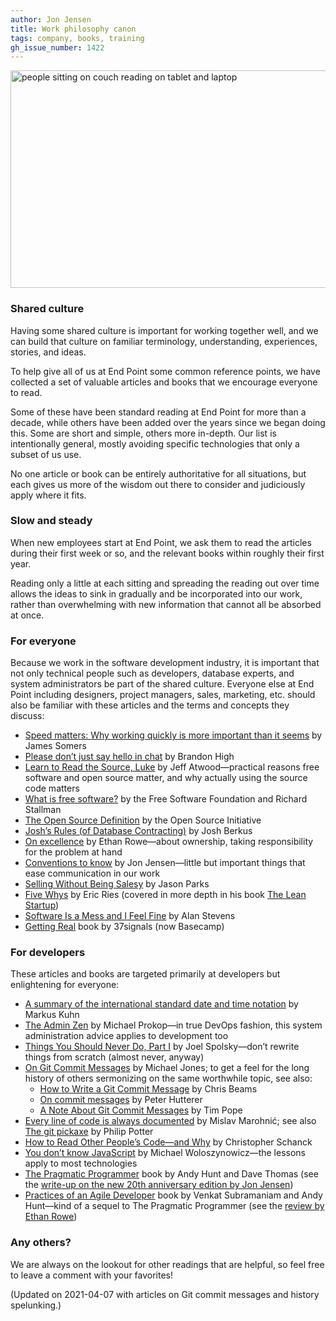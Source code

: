```yaml
---
author: Jon Jensen
title: Work philosophy canon
tags: company, books, training
gh_issue_number: 1422
---
```


<img src="/blog/2018/05/07/work-philosophy-canon/pexels-photo-306534-sm.jpeg" width="770" height="348" alt="people sitting on couch reading on tablet and laptop">

### Shared culture

Having some shared culture is important for working together well, and we can build that culture on familiar terminology, understanding, experiences, stories, and ideas.

To help give all of us at End Point some common reference points, we have collected a set of valuable articles and books that we encourage everyone to read.

Some of these have been standard reading at End Point for more than a decade, while others have been added over the years since we began doing this. Some are short and simple, others more in-depth. Our list is intentionally general, mostly avoiding specific technologies that only a subset of us use.

No one article or book can be entirely authoritative for all situations, but each gives us more of the wisdom out there to consider and judiciously apply where it fits.

### Slow and steady

When new employees start at End Point, we ask them to read the articles during their first week or so, and the relevant books within roughly their first year.

Reading only a little at each sitting and spreading the reading out over time allows the ideas to sink in gradually and be incorporated into our work, rather than overwhelming with new information that cannot all be absorbed at once.

### For everyone

Because we work in the software development industry, it is important that not only technical people such as developers, database experts, and system administrators be part of the shared culture. Everyone else at End Point including designers, project managers, sales, marketing, etc. should also be familiar with these articles and the terms and concepts they discuss:

* [Speed matters: Why working quickly is more important than it seems](https://jsomers.net/blog/speed-matters) by James Somers
* [Please don’t just say hello in chat](https://www.nohello.com/) by Brandon High
* [Learn to Read the Source, Luke](https://blog.codinghorror.com/learn-to-read-the-source-luke/) by Jeff Atwood—​practical reasons free software and open source matter, and why actually using the source code matters
* [What is free software?](https://www.gnu.org/philosophy/free-sw.html) by the Free Software Foundation and Richard Stallman
* [The Open Source Definition](https://opensource.org/osd) by the Open Source Initiative
* [Josh’s Rules (of Database Contracting)](https://it.toolbox.com/blogs/josh-berkus/joshs-rules-of-database-contracting-062707) by Josh Berkus
* [On excellence](/blog/2008/08/21/on-excellence) by Ethan Rowe—​about ownership, taking responsibility for the problem at hand
* [Conventions to know](/blog/2010/10/14/conventions) by Jon Jensen—​little but important things that ease communication in our work
* [Selling Without Being Salesy](https://thecleverconsultant.com/how-to-sell-consulting-services-without-being-salesy/) by Jason Parks
* [Five Whys](https://www.startuplessonslearned.com/2008/11/five-whys.html) by Eric Ries (covered in more depth in his book [The Lean Startup](http://theleanstartup.com/book))
* [Software Is a Mess and I Feel Fine](https://alanstevens.us/post/130828292006/softwareisamess) by Alan Stevens
* [Getting Real](https://basecamp.com/books/getting-real) book by 37signals (now Basecamp)

### For developers

These articles and books are targeted primarily at developers but enlightening for everyone:

* [A summary of the international standard date and time notation](https://www.cl.cam.ac.uk/~mgk25/iso-time.html) by Markus Kuhn
* [The Admin Zen](https://adminzen.org/) by Michael Prokop—​in true DevOps fashion, this system administration advice applies to development too
* [Things You Should Never Do, Part I](https://www.joelonsoftware.com/2000/04/06/things-you-should-never-do-part-i/) by Joel Spolsky—​don’t rewrite things from scratch (almost never, anyway)
* [On Git Commit Messages](https://github.com/michaeljones/on-commit-messages) by Michael Jones; to get a feel for the long history of others sermonizing on the same worthwhile topic, see also:
    * [How to Write a Git Commit Message](https://chris.beams.io/posts/git-commit/) by Chris Beams
    * [On commit messages](https://who-t.blogspot.com/2009/12/on-commit-messages.html) by Peter Hutterer
    * [A Note About Git Commit Messages](https://tbaggery.com/2008/04/19/a-note-about-git-commit-messages.html) by Tim Pope
* [Every line of code is always documented](https://mislav.net/2014/02/hidden-documentation/) by Mislav Marohnić; see also [The git pickaxe](http://www.philandstuff.com/2014/02/09/git-pickaxe.html) by Philip Potter
* [How to Read Other People’s Code—​and Why](https://designbygravity.wordpress.com/2009/10/23/how-to-read-other-peoples-code-and-why/) by Christopher Schanck
* [You don’t know JavaScript](https://web.archive.org/web/20190626055515/http://www.w2lessons.com/2011/04/you-dont-know-javascript.html) by Michael Woloszynowicz—​the lessons apply to most technologies
* [The Pragmatic Programmer](https://pragprog.com/titles/tpp20/) book by Andy Hunt and Dave Thomas (see the [write-up on the new 20th anniversary edition by Jon Jensen](2020/10/16/the-pragmatic-programmer-20th-anniversary-edition))
* [Practices of an Agile Developer](https://pragprog.com/titles/pad/practices-of-an-agile-developer/) book by Venkat Subramaniam and Andy Hunt—​kind of a sequel to The Pragmatic Programmer (see the [review by Ethan Rowe](/blog/2006/06/20/review-practices-of-agile-developer))

### Any others?

We are always on the lookout for other readings that are helpful, so feel free to leave a comment with your favorites!

(Updated on 2021-04-07 with articles on Git commit messages and history spelunking.)
